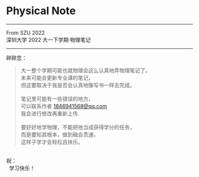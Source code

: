 # Physical Note 
---
From SZU 2022 <br>
深圳大学 2022 大一下学期·物理笔记

---
 碎碎念：
> 大一整个学期可能也就物理会这么认真地弄物理笔记了。<br>
> 未来可能会更新专业课的笔记，<br>
> 但这要取决于我是否会认真地像写书一样去完成。<br>
><br>
> 笔记里可能有一些错误的地方，<br>
> 可以联系作者 1846941568@qq.com<br> 
> 我会进行修改再重新上传.<br>
><br>
> 要好好地学物理，不能把他当成获得学分的任务，<br>
> 而是要知其根本，做到融会贯通，<br>
> 这样子学才会轻松且快乐。<br>
<br>
祝：<br>
  &nbsp 学习快乐！<br>
